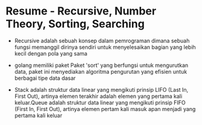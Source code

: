 # Resume - Recursive, Number Theory, Sorting, Searching

 - Recursive adalah sebuah konsep dalam pemrograman dimana sebuah fungsi memanggil dirinya sendiri untuk menyelesaikan bagian yang lebih kecil dengan pola yang sama

 - golang memiliki paket Paket 'sort' yang berfungsi untuk mengurutkan data, paket ini menyediakan algoritma pengurutan yang efisien untuk berbagai tipe data dasar
 
 - Stack adalah struktur data linear yang mengikuti prinsip LIFO (Last In, First Out), artinya elemen terakhir adalah elemen yang pertama kali keluar.Queue adalah struktur data linear yang mengikuti prinsip FIFO (First In, First Out), artinya elemen pertam kali masuk apan menjadi yang pertama kali keluar